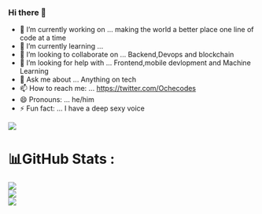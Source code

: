 ### Hi there 👋
- 🔭 I’m currently working on ... making the world a better place one line of code at a time
- 🌱 I’m currently learning ... 
- 👯 I’m looking to collaborate on ... Backend,Devops and blockchain
- 🤔 I’m looking for help with ... Frontend,mobile devlopment and Machine Learning
- 💬 Ask me about ... Anything on tech
- 📫 How to reach me: ... https://twitter.com/Ochecodes
- 😄 Pronouns: ... he/him
- ⚡ Fun fact: ... I have a deep sexy voice

![](https://komarev.com/ghpvc/?username=ochecodes7)
# 📊GitHub Stats :
![](https://github-readme-stats.vercel.app/api?username=ochecodes7&theme=radical&hide_border=false&include_all_commits=false&count_private=false)<br/>
![](https://github-readme-streak-stats.herokuapp.com/?user=ochecodes7&theme=radical&hide_border=false)<br/>
![](https://github-readme-stats.vercel.app/api/top-langs/?username=ochecodes7&theme=radical&hide_border=false&include_all_commits=false&count_private=false&layout=compact)
